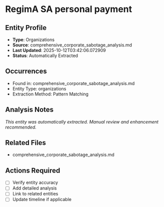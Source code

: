 # RegimA SA personal payment

## Entity Profile
- **Type**: Organizations
- **Source**: comprehensive_corporate_sabotage_analysis.md
- **Last Updated**: 2025-10-12T03:42:06.072909
- **Status**: Automatically Extracted

## Occurrences
- Found in: comprehensive_corporate_sabotage_analysis.md
- Entity Type: organizations
- Extraction Method: Pattern Matching

## Analysis Notes
*This entity was automatically extracted. Manual review and enhancement recommended.*

## Related Files
- comprehensive_corporate_sabotage_analysis.md

## Actions Required
- [ ] Verify entity accuracy
- [ ] Add detailed analysis
- [ ] Link to related entities
- [ ] Update timeline if applicable
